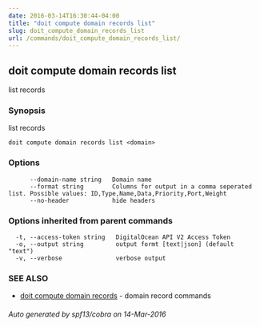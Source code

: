 ```yaml
---
date: 2016-03-14T16:30:44-04:00
title: "doit compute domain records list"
slug: doit_compute_domain_records_list
url: /commands/doit_compute_domain_records_list/
---
```

## doit compute domain records list

list records

### Synopsis


list records

```
doit compute domain records list <domain>
```

### Options

```
      --domain-name string   Domain name
      --format string        Columns for output in a comma seperated list. Possible values: ID,Type,Name,Data,Priority,Port,Weight
      --no-header            hide headers
```

### Options inherited from parent commands

```
  -t, --access-token string   DigitalOcean API V2 Access Token
  -o, --output string         output formt [text|json] (default "text")
  -v, --verbose               verbose output
```

### SEE ALSO
* [doit compute domain records](/commands/doit_compute_domain_records/)	 - domain record commands

###### Auto generated by spf13/cobra on 14-Mar-2016
